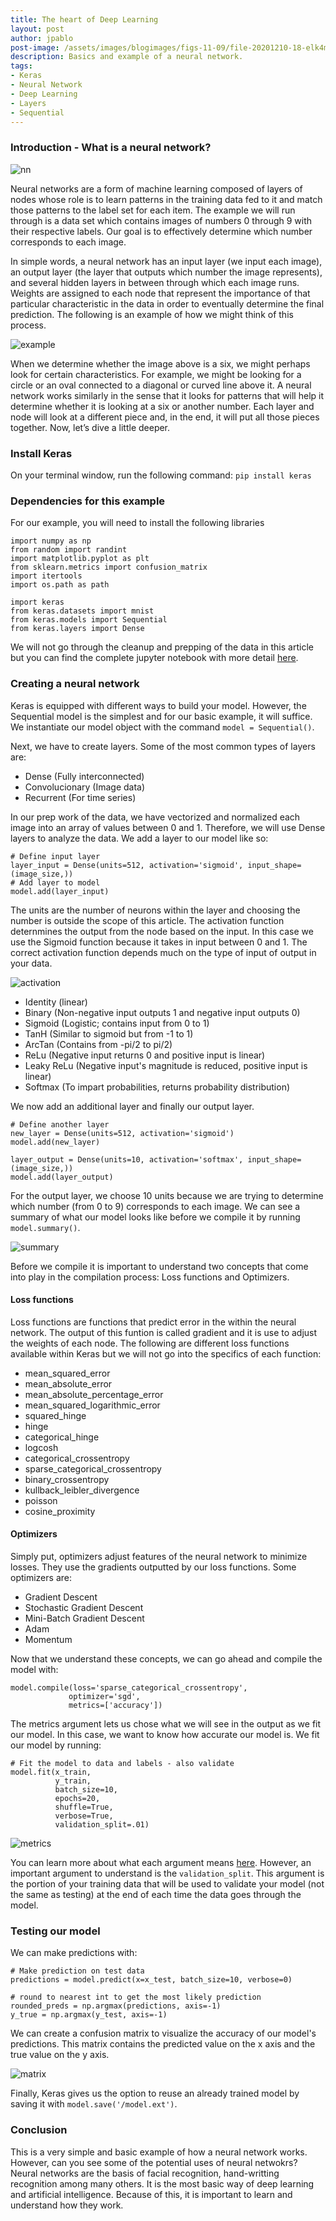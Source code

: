 ```yaml
---
title: The heart of Deep Learning
layout: post
author: jpablo
post-image: /assets/images/blogimages/figs-11-09/file-20201210-18-elk4m.jpg
description: Basics and example of a neural network.
tags:
- Keras
- Neural Network
- Deep Learning
- Layers
- Sequential
---
```


### Introduction - What is a neural network?

![nn](/assets/images/blogimages/figs-11-09/neural%20network.PNG)

Neural networks are a form of machine learning composed of layers of nodes whose role is to learn patterns in the training data fed to it and match those patterns 
to the label set for each item. The example we will run through is a data set which contains images of numbers 0 through 9 with their respective labels. Our goal
is to effectively determine which number corresponds to each image.

In simple words, a neural network has an input layer (we input each image), an output layer (the layer that outputs which number the image represents), and several
hidden layers in between through which each image runs. Weights are assigned to each node that represent the importance of that particular characteristic in the data
in order to eventually determine the final prediction. The following is an example of how we might think of this process.

![example](/assets/images/blogimages/figs-11-09/example%20nodes.PNG)

When we determine whether the image above is a six, we might perhaps look for certain characteristics. For example, we might be looking for a circle or an oval connected to
a diagonal or curved line above it. A neural network works similarly in the sense that it looks for patterns that will help it determine whether it is looking at a six or
another number. Each layer and node will look at a different piece and, in the end, it will put all those pieces together. Now, let’s dive a little deeper.

### Install Keras

On your terminal window, run the following command:
`pip install keras`

### Dependencies for this example

For our example, you will need to install the following libraries 
```
import numpy as np
from random import randint
import matplotlib.pyplot as plt
from sklearn.metrics import confusion_matrix
import itertools
import os.path as path

import keras
from keras.datasets import mnist
from keras.models import Sequential
from keras.layers import Dense
```

We will not go through the cleanup and prepping of the data in this article but you can find the complete jupyter notebook with more detail [here]().

### Creating a neural network

Keras is equipped with different ways to build your model. However, the Sequential model is the simplest and for our basic example, it will suffice. We instantiate our
model object with the command `model = Sequential()`.

Next, we have to create layers. Some of the most common types of layers are:
- Dense (Fully interconnected)
- Convolucionary (Image data)
- Recurrent (For time series)

In our prep work of the data, we have vectorized and normalized each image into an array of values between 0 and 1. Therefore, we will use Dense layers to analyze the data.
We add a layer to our model like so:
```
# Define input layer
layer_input = Dense(units=512, activation='sigmoid', input_shape=(image_size,))
# Add layer to model
model.add(layer_input)
```
The units are the number of neurons within the layer and choosing the number is outside the scope of this article. The activation function deternmines the output from the node
based on the input. In this case we use the Sigmoid function because it takes in input between 0 and 1. The correct activation function depends much on the type of input of output in your data.

![activation](/assets/images/blogimages/figs-11-09/activation%20functions.png)

- Identity (linear)
- Binary (Non-negative input outputs 1 and negative input outputs 0)
- Sigmoid (Logistic; contains input from 0 to 1)
- TanH (Similar to sigmoid but from -1 to 1)
- ArcTan (Contains from -pi/2 to pi/2)
- ReLu (Negative input returns 0 and positive input is linear)
- Leaky ReLu (Negative input's magnitude is reduced, positive input is linear)
- Softmax (To impart probabilities, returns probability distribution)

We now add an additional layer and finally our output layer.
```
# Define another layer
new_layer = Dense(units=512, activation='sigmoid')
model.add(new_layer)

layer_output = Dense(units=10, activation='softmax', input_shape=(image_size,))
model.add(layer_output)
```
For the output layer, we choose 10 units because we are trying to determine which number (from 0 to 9) corresponds to each image. We can see a summary of what our model looks
like before we compile it by running `model.summary()`.

![summary](/assets/images/blogimages/figs-11-09/modelsummary.PNG)

Before we compile it is important to understand two concepts that come into play in the compilation process: Loss functions and Optimizers.

#### Loss functions

Loss functions are functions that predict error in the within the neural network. The output of this funtion is called gradient and it is use to adjust the weights of each node.
The following are different loss functions available within Keras but we will not go into the specifics of each function:

- mean_squared_error
- mean_absolute_error
- mean_absolute_percentage_error
- mean_squared_logarithmic_error
- squared_hinge
- hinge
- categorical_hinge
- logcosh
- categorical_crossentropy
- sparse_categorical_crossentropy
- binary_crossentropy
- kullback_leibler_divergence
- poisson
- cosine_proximity

#### Optimizers

Simply put, optimizers adjust features of the neural network to minimize losses. They use the gradients outputted by our loss functions. Some optimizers are:

- Gradient Descent
- Stochastic Gradient Descent
- Mini-Batch Gradient Descent
- Adam
- Momentum

Now that we understand these concepts, we can go ahead and compile the model with:
```
model.compile(loss='sparse_categorical_crossentropy',
             optimizer='sgd',
             metrics=['accuracy'])
```
The metrics argument lets us chose what we will see in the output as we fit our model. In this case, we want to know how accurate our model is. We fit our model by running:
```
# Fit the model to data and labels - also validate
model.fit(x_train, 
          y_train, 
          batch_size=10, 
          epochs=20, 
          shuffle=True, 
          verbose=True, 
          validation_split=.01)
```
![metrics](/assets/images/blogimages/figs-11-09/metrics.png)

You can learn more about what each argument means [here](https://keras.io/api/models/model_training_apis/). However, an important argument to understand is the `validation_split`. This argument is the portion of your training data that will be used to validate your model (not the same as testing) at the end of each time the data
goes through the model.

### Testing our model

We can make predictions with:
```
# Make prediction on test data
predictions = model.predict(x=x_test, batch_size=10, verbose=0)

# round to nearest int to get the most likely prediction
rounded_preds = np.argmax(predictions, axis=-1)
y_true = np.argmax(y_test, axis=-1)
```
We can create a confusion matrix to visualize the accuracy of our model's predictions. This matrix contains the predicted value on the x axis and the true value on the y axis.

![matrix](/assets/images/blogimages/figs-11-09/confusion.png)

Finally, Keras gives us the option to reuse an already trained model by saving it with `model.save('/model.ext')`.

### Conclusion

This is a very simple and basic example of how a neural network works. However, can you see some of the potential uses of neural netwokrs? Neural networks are the basis of
facial recognition, hand-writting recognition among many others. It is the most basic way of deep learning and artificial intelligence. Because of this, it is important to
learn and understand how they work. 




